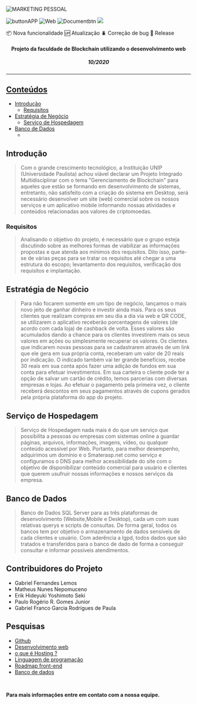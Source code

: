 <!-- asp
-->

<!-- Estrutura do Header README.md-->

<!--banner-->

![MARKETING PESSOAL](https://user-images.githubusercontent.com/56083781/97313406-556dc780-1845-11eb-81b9-92d8bcb68e40.gif)

<!--icones "linkados" -->

![buttonAPP](https://user-images.githubusercontent.com/56083781/98311881-3b538800-1faf-11eb-949d-37243c59d363.png)
![Web](https://user-images.githubusercontent.com/56083781/98312438-7d30fe00-1fb0-11eb-92cd-307f02d4693b.png)
![Documentbtn](https://user-images.githubusercontent.com/56083781/98312459-8621cf80-1fb0-11eb-9148-ea3deeda0060.png)
[![](https://img.shields.io/badge/-Roadmaps%20-0a0a0a.svg?style=flat&colorA=0a0a0a)](https://roadmap.sh/frontend)

<!-- icones de observação -->
:package: Nova funcionalidade 
:up: Atualização 
:beetle: Correção de bug 
:checkered_flag: Release 

<div>
  <div>
    <h4 align="center">Projeto da faculdade de Blockchain utilizando o desenvolvimento web</h4> 
  </div>
  <div>
    <h5 align="center">10/2020</h5> 
  </div>
  
<!--link do site já Hospedado-->
  <div>
    <a href=""/>
  </div>
</div>

***

<h2>Conteúdos</h2>

* [Introdução](#Introdução)
  * [Requisitos](#Requisitos)
* [Estratégia de Negócio](#Estratégia-de-Negócio)
  * [Serviço de Hospedagem](#Serviço-de-Hospedagem)
* [Banco de Dados](#Banco-de-Dados)
  * []()
  
## Introdução

> Com o grande crescimento tecnológico, a Instituição UNIP (Universidade Paulista) achou viável declarar um Projeto Integrado Multidisciplinar com o tema "Gerenciamento de Blockchain" para aqueles que estão se formando em desenvolvimento de sistemas, entretanto, não satisfeito com a criação do sistema em Desktop, será necessário desenvolver um site (web) comercial sobre os nossos serviços e um aplicativo mobile informando nossas atividades e conteúdos relacionadas aos valores de criptomoedas.   

### Requisitos

> Analisando o objetivo do projeto, é necessário que o grupo esteja discutindo sobre as melhores formas de viabilizar as informações propostas e que atenda aos mínimos dos requisitos. Dito isso, parte-se de várias peças para se tratar os requisitos até chegar a uma estrutura do escopo; levantamento dos requisitos, verificação dos requisitos e implantação.

## Estratégia de Negócio 

> Para não focarem somente em um tipo de negócio, lançamos o mais novo jeito de ganhar dinheiro e investir ainda mais. Para os seus clientes que realizam compras em seu dia a dia via web e QR CODE, se utilizarem o aplicativo receberão porcentagens de valores (de acordo com cada loja) de cashback de volta. Esses valores são acumulados dando a chance para os clientes investirem mais os seus valores em ações ou simplesmente recuperar os valores. Os clientes que indicarem novas pessoas para se cadastrarem através de um link que ele gera em sua própria conta, receberam um valor de 20 reais por indicação. O indicado também vai ter grande benefícios, recebe 30 reais em sua conta após fazer uma adição de fundos em sua conta para efetuar investimentos. Em sua carteira o cliente pode ter a opção de salvar um cartão de crédito, temos parcerias com diversas empresas e lojas. Ao efetuar o pagamento pela primeira vez, o cliente receberá descontos em seus pagamentos através de cupons gerados pela própria plataforma do app do projeto.

## Serviço de Hospedagem

> Serviço de Hospedagem nada mais é do que um serviço que possibilita a pessoas ou empresas com sistemas online a guardar páginas, arquivos, informações, imagens, vídeo, ou qualquer conteúdo acessível por Web. Portanto, para melhor desempenho, adquirimos um domínio e o Smaterasp.net como serviço e configuramos o DNS para melhor acessibilidade do site com o objetivo de disponibilizar conteúdo comercial para usuário e clientes que querem usufruir nossas informações e nossos serviços da empresa. 

## Banco de Dados

> Banco de Dados SQL Server para as três plataformas de desenvolvimento (Website,Mobile e Desktop), cada um com suas relativas querys e scripts de consultas. De forma geral, todos os bancos tem por objetivo o armazenamento de dados sensíveis de cada clientes e usuário. Com aderência a lgpd, todos dados que são tratados e transferidos para o banco de dado de forma a conseguir consultar e informar possíveis atendimentos.

<!-- COMO O SITE FUNCIONA ? 
     API's 
     Responsividade
     Serviços de Hospedagem
     stylesheet and js
     SEO basics (resultados de mecanismos de busca online)
     banco de dados e qual
     acessibilidade
-->

## Contribuidores do Projeto
* Gabriel Fernandes Lemos
* Matheus Nunes Nepomuceno 
* Erik Hideyuki Yoshimoto Seki 
* Paulo Rogério R. Gomes Junior
* Gabriel Franco Garcia Rodrigues de Paula 

## Pesquisas 
* [Github](https://rockcontent.com/br/blog/o-que-e-github/)
* [Desenvolvimento web](https://www.ironhack.com/br/desenvolvimento-web/desenvolvimento-web-guia-do-profissional)
* [o que é Hosting ?](https://www.woosync.io/pt/que-es-el-hosting-o-alojamiento-web/)
* [Linguagem de programação](https://universidadedatecnologia.com.br/o-que-e-linguagem-de-programacao/)
* [Roadmap front-end](https://roadmap.sh/frontend)
* [Banco de dados](https://www.devmedia.com.br/gerenciamento-de-banco-de-dados-analise-comparativa-de-sgbd-s/30788)

<br/>

<b>Para mais informações entre em contato com a nossa equipe.</b>
